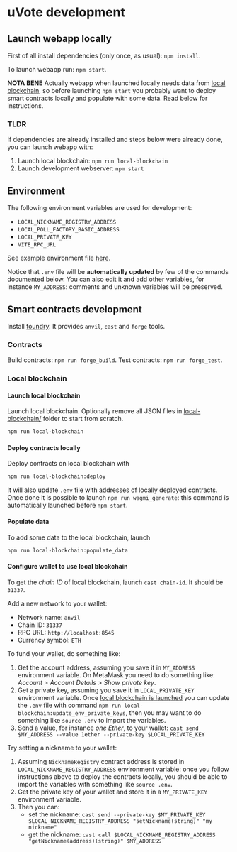 # uVote development

## Launch webapp locally

First of all install dependencies (only once, as usual): `npm install`.

To launch webapp run: `npm start`.

**NOTA BENE**
Actually webapp when launched locally needs data from [local blockchain](#local-blockchain), so before launching `npm start` you probably want to deploy smart contracts locally and populate with some data. Read below for instructions.

### TLDR

If dependencies are already installed and steps below were already done, you can launch webapp with:

1. Launch local blockchain: `npm run local-blockchain`
2. Launch development webserver: `npm start`

## Environment

The following environment variables are used for development:

- `LOCAL_NICKNAME_REGISTRY_ADDRESS`
- `LOCAL_POLL_FACTORY_BASIC_ADDRESS`
- `LOCAL_PRIVATE_KEY`
- `VITE_RPC_URL`

See example environment file [here](./.example.env).

Notice that `.env` file will be **automatically updated** by few of the commands documented below.
You can also edit it and add other variables, for instance `MY_ADDRESS`: comments and unknown variables will be preserved.

## Smart contracts development

Install [foundry](https://getfoundry.sh/). It provides `anvil`, `cast` and `forge` tools.

### Contracts

Build contracts: `npm run forge_build`.
Test contracts: `npm run forge_test`.

### Local blockchain

#### Launch local blockchain

Launch local blockchain. Optionally remove all JSON files in [local-blockchain/](./local-blockchain/) folder to start from scratch.

```sh
npm run local-blockchain
```

#### Deploy contracts locally

Deploy contracts on local blockchain with

```sh
npm run local-blockchain:deploy
```

It will also update `.env` file with addresses of locally deployed contracts. Once done it is possible to launch `npm run wagmi_generate`: this command is automatically launched before `npm start`.

#### Populate data

To add some data to the local blockchain, launch

```sh
npm run local-blockchain:populate_data
```

#### Configure wallet to use local blockchain

To get the _chain ID_ of local blockchain, launch `cast chain-id`. It should be `31337`.

Add a new network to your wallet:

- Network name: `anvil`
- Chain ID: `31337`
- RPC URL: `http://localhost:8545`
- Currency symbol: `ETH`

To fund your wallet, do something like:

1. Get the account address, assuming you save it in `MY_ADDRESS` environment variable. On MetaMask you need to do something like: _Account > Account Details > Show private key_.
2. Get a private key, assuming you save it in `LOCAL_PRIVATE_KEY` environment variable. Once [local blockchain is launched](#launch-local-blockchain) you can update the `.env` file with command `npm run local-blockchain:update_env_private_keys`, then you may want to do something like `source .env` to import the variables.
3. Send a value, for instance _one Ether_, to your wallet: `cast send $MY_ADDRESS --value 1ether --private-key $LOCAL_PRIVATE_KEY`

Try setting a nickname to your wallet:

1. Assuming `NicknameRegistry` contract address is stored in `LOCAL_NICKNAME_REGISTRY_ADDRESS` environment variable: once you follow instructions above to deploy the contracts locally, you should be able to import the variables with something like `source .env`.
2. Get the private key of your wallet and store it in a `MY_PRIVATE_KEY` environment variable.
3. Then you can:
   - set the nickname: `cast send --private-key $MY_PRIVATE_KEY $LOCAL_NICKNAME_REGISTRY_ADDRESS "setNickname(string)" "my nickname"`
   - get the nickname: `cast call $LOCAL_NICKNAME_REGISTRY_ADDRESS "getNickname(address)(string)" $MY_ADDRESS`
